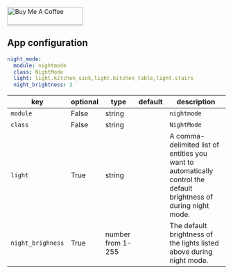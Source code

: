 <a href="https://www.buymeacoffee.com/uMhxJCzPS" target="_blank"><img
src="https://www.buymeacoffee.com/assets/img/custom_images/orange_img.png"
alt="Buy Me A Coffee" style="height: 41px !important;width: 174px
!important;box-shadow: 0px 3px 2px 0px rgba(190, 190, 190, 0.5)
!important;-webkit-box-shadow: 0px 3px 2px 0px rgba(190, 190, 190, 0.5)
!important;" ></a>

## App configuration

```yaml
night_mode:
  module: nightmode
  class: NightMode
  light: light.kitchen_sink,light.kitchen_table,light.stairs
  night_brightness: 3
```

key | optional | type | default | description
-- | -- | -- | -- | --
`module` | False | string | | `nightmode`
`class` | False | string | | `NightMode`
`light` | True | string || A comma-delimited list of entities you want to automatically control the default brightness of during night mode.
`night_brighness` | True | number from 1-255 || The default brightness of the lights listed above during night mode.